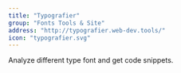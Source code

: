 ```yaml
---
title: "Typografier"
group: "Fonts Tools & Site"
address: "http://typografier.web-dev.tools/"
icon: "typografier.svg"
---
```

Analyze different type font and get code snippets.
